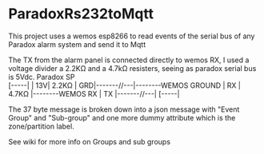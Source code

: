 # ParadoxRs232toMqtt
This project uses a wemos esp8266 to read events of the serial bus of any Paradox alarm system and send it to Mqtt

The TX from the alarm panel is connected directly to wemos RX, I used  a voltage divider a 2.2KΩ and a  4.7kΩ resisters, seeing 
as paradox serial bus is 5Vdc. 
     Paradox SP   
       [-----|
        | 13V|        2.2KΩ
        | GRD|-------/\/\---|--------WEMOS GROUND
        | RX |        4.7ΚΩ |--------WEMOS RX
        | TX |-------/\/\---|
       [-----| 
        
        
The 37 byte message is broken down into a json message with "Event Group" and "Sub-group" 
and one more dummy attribute which is the zone/partition label.

See wiki for more info on Groups and sub groups 


